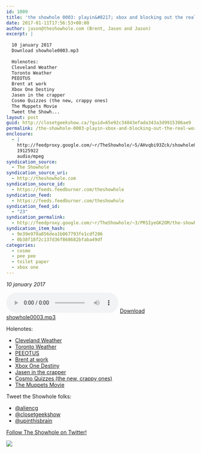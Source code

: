 ```yaml
---
id: 1009
title: 'the showhole 0003: playin&#8217; xbox and blocking out the real world'
date: 2017-01-11T17:56:53+00:00
author: jason@theshowhole.com (Brent, Jasen and Jason)
excerpt: |
  
  10 january 2017
  Download showhole0003.mp3
  
  Holenotes:
  Cleveland Weather
  Toronto Weather
  PEEOTUS
  Brent at work
  Xbox One Destiny
  Jasen in the crapper
  Cosmo Quizzes (the new, crappy ones)
  The Muppets Movie
  Tweet the Showh...
layout: post
guid: http://closetgeekshow.ca/?guid=65e92c34843efada343a3d9915306ae9
permalink: /the-showhole-0003-playin-xbox-and-blocking-out-the-real-world/
enclosure:
  - |
    http://feedproxy.google.com/~r/TheShowhole/~5/AHvqbi93Zck/showhole0003.mp3
    19125922
    audio/mpeg
syndication_source:
  - The Showhole
syndication_source_uri:
  - http://theshowhole.com
syndication_source_id:
  - https://feeds.feedburner.com/theshowhole
syndication_feed:
  - https://feeds.feedburner.com/theshowhole
syndication_feed_id:
  - "23"
syndication_permalink:
  - http://feedproxy.google.com/~r/TheShowhole/~3/PRSIyeGK2OM/the-showhole-0003-playin-xbox-and-blocking-out-the-real-world
syndication_item_hash:
  - 9e39e978a856dea1b067793fe1cdf206
  - 0b38f18f2c137d36f868682bfaba49df
categories:
  - cosmo
  - pee pee
  - toilet paper
  - xbox one
---
```

<div class="posthaven-post-body">
  <p>
    <i>10 january 2017</i>
  </p>
  
  <p>
    <div class="posthaven-file posthaven-file-audio posthaven-file-state-processed" id="posthaven_audio_1824725" >
      <audio controls src="https://phaven-prod.s3.amazonaws.com/files/audio_part/asset/1824725/B3gOp8Z47UEpNfr8veBdDZ5s5c0/showhole0003.mp3" type="audio/mpeg"></audio> <a class="posthaven-file-download" download href="https://phaven-prod.s3.amazonaws.com/files/audio_part/asset/1824725/B3gOp8Z47UEpNfr8veBdDZ5s5c0/showhole0003.mp3">Download showhole0003.mp3</a>
    </div>
  </p>
  
  <p>
    Holenotes:
  </p>
  
  <ul>
    <li>
      <a href="http://forecast.weather.gov/MapClick.php?lat=41.4995&lon=-81.6954#.WHZwhvkrKUk" title="Link: http://forecast.weather.gov/MapClick.php?lat=41.4995&lon=-81.6954#.WHZwhvkrKUk">Cleveland Weather</a>
    </li>
    <li>
      <a href="https://www.wunderground.com/ca/on/toronto">Toronto Weather</a>
    </li>
    <li>
      <a href="https://www.buzzfeed.com/kenbensinger/these-reports-allege-trump-has-deep-ties-to-russia?utm_term=.ioq91Oa4A#.yy7Bnvqko">PEEOTUS</a>
    </li>
    <li>
      <a href="https://www.youtube.com/watch?v=Vd4fj9Efl4s">Brent at work</a>
    </li>
    <li>
      <a href="http://www.xbox.com/en-US/games/destiny" title="Link: http://www.xbox.com/en-US/games/destiny">Xbox One Destiny</a>
    </li>
    <li>
      <a href="https://www.youtube.com/watch?v=9zQQSGiRqrE">Jasen in the crapper</a>
    </li>
    <li>
      <a href="http://www.cosmopolitan.com/content/quizzes/" title="Link: http://www.cosmopolitan.com/content/quizzes/">Cosmo Quizzes (the new, crappy ones)</a>
    </li>
    <li>
      <a href="https://www.youtube.com/watch?v=hHUO6_2gLeA" title="Link: https://www.youtube.com/watch?v=hHUO6_2gLeA">The Muppets Movie</a>
    </li>
  </ul>
  
  <p>
    Tweet the Showhole folks:
  </p>
  
  <ul>
    <li>
      <a href="https://twitter.com/AlienCG" title="Link: https://twitter.com/AlienCG">@aliencg</a>
    </li>
    <li>
      <a href="https://twitter.com/closetgeekshow" title="Link: https://twitter.com/closetgeekshow">@closetgeekshow</a>
    </li>
    <li>
      <a href="https://twitter.com/upinthisbrain" title="Link: https://twitter.com/upinthisbrain">@upinthisbrain</a>
    </li>
  </ul>
  
  <p>
    <a href="https://twitter.com/TheShowhole">Follow The Showhole on Twitter!</a>
  </p>
  
  <div class="posthaven-gallery" id="posthaven_gallery[1130021]">
    <p class="posthaven-file posthaven-file-image posthaven-file-state-processed">
      <img class="posthaven-gallery-image" src="https://phaven-prod.s3.amazonaws.com/files/image_part/asset/1824724/Ib_avRG5lUu65wdywTnU0c8pvTw/medium_brents_burrito.jpg" data-posthaven-state='processed'
data-medium-src='https://phaven-prod.s3.amazonaws.com/files/image_part/asset/1824724/Ib_avRG5lUu65wdywTnU0c8pvTw/medium_brents_burrito.jpg'
data-medium-width='672'
data-medium-height='454'
data-large-src='https://phaven-prod.s3.amazonaws.com/files/image_part/asset/1824724/Ib_avRG5lUu65wdywTnU0c8pvTw/large_brents_burrito.jpg'
data-large-width='672'
data-large-height='454'
data-thumb-src='https://phaven-prod.s3.amazonaws.com/files/image_part/asset/1824724/Ib_avRG5lUu65wdywTnU0c8pvTw/thumb_brents_burrito.jpg'
data-thumb-width='200'
data-thumb-height='200'
data-xlarge-src='https://phaven-prod.s3.amazonaws.com/files/image_part/asset/1824724/Ib_avRG5lUu65wdywTnU0c8pvTw/xlarge_brents_burrito.jpg'
data-xlarge-width='672'
data-xlarge-height='454'
data-orig-src='https://phaven-prod.s3.amazonaws.com/files/image_part/asset/1824724/Ib_avRG5lUu65wdywTnU0c8pvTw/brents_burrito.jpg'
data-orig-width='672'
data-orig-height='454'
data-posthaven-id='1824724' />
    </p></p>
  </div></p>
</div>